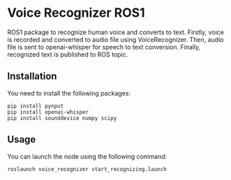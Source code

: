 # Voice Recognizer ROS1

ROS1 package to recognize human voice and converts to text. Firstly, voice is recorded and converted to audio file using VoiceRecognizer. Then, audio file is sent to openai-whisper for speech to text conversion. Finally, recognized text is published to ROS topic.

## Installation

You need to install the following packages:

```
pip install pynput
pip install openai-whisper
pip install sounddevice numpy scipy 
```

## Usage

You can launch the node using the following command:

```
roslaunch voice_recognizer start_recognizing.launch
```
